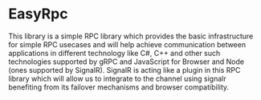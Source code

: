 # EasyRpc
This library is a simple RPC library which provides the basic infrastructure for simple RPC usecases and will help achieve communication between applications in different technology like C#, C++ and other such technologies supported by gRPC and JavaScript for Browser and Node (ones supported by SignalR).
SignalR is acting like a plugin in this RPC library which will allow us to integrate to the channel using signalr benefiting from its failover mechanisms and browser compatibility.
